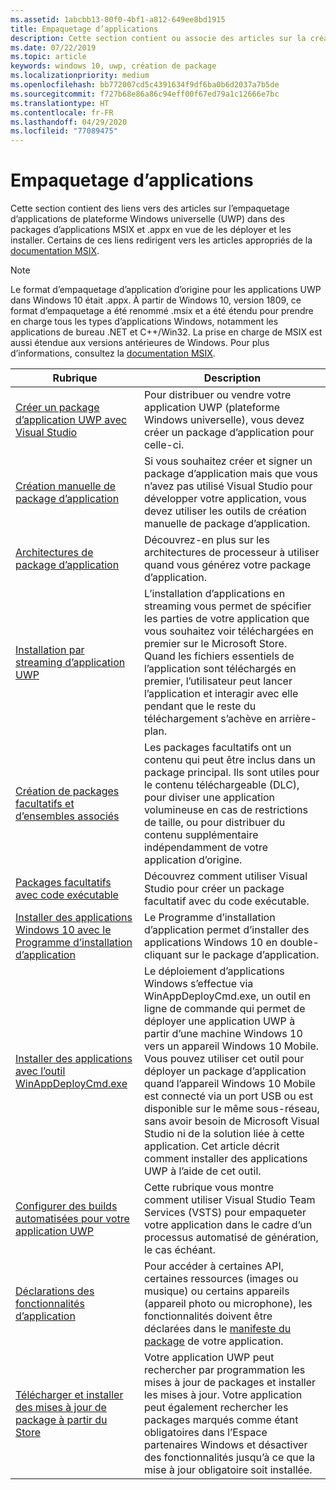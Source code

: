 ```yaml
---
ms.assetid: 1abcbb13-80f0-4bf1-a812-649ee8bd1915
title: Empaquetage d’applications
description: Cette section contient ou associe des articles sur la création de packages d’application de plateforme Windows universelle (UWP).
ms.date: 07/22/2019
ms.topic: article
keywords: windows 10, uwp, création de package
ms.localizationpriority: medium
ms.openlocfilehash: bb772007cd5c4391634f9df6ba0b6d2037a7b5de
ms.sourcegitcommit: f727b68e86a86c94eff00f67ed79a1c12666e7bc
ms.translationtype: HT
ms.contentlocale: fr-FR
ms.lasthandoff: 04/29/2020
ms.locfileid: "77089475"
---
```

# <a name="packaging-apps"></a>Empaquetage d’applications

Cette section contient des liens vers des articles sur l’empaquetage d’applications de plateforme Windows universelle (UWP) dans des packages d’applications MSIX et .appx en vue de les déployer et les installer. Certains de ces liens redirigent vers les articles appropriés de la [documentation MSIX](https://docs.microsoft.com/windows/msix/).

> [!NOTE]
> Le format d’empaquetage d’application d’origine pour les applications UWP dans Windows 10 était .appx. À partir de Windows 10, version 1809, ce format d’empaquetage a été renommé .msix et a été étendu pour prendre en charge tous les types d’applications Windows, notamment les applications de bureau .NET et C++/Win32. La prise en charge de MSIX est aussi étendue aux versions antérieures de Windows. Pour plus d’informations, consultez la [documentation MSIX](https://docs.microsoft.com/windows/msix/).

| Rubrique | Description |
|-------|-------------|
| [Créer un package d’application UWP avec Visual Studio](/windows/msix/package/packaging-uwp-apps) | Pour distribuer ou vendre votre application UWP (plateforme Windows universelle), vous devez créer un package d’application pour celle-ci. |
| [Création manuelle de package d’application](/windows/msix/package/manual-packaging-root) | Si vous souhaitez créer et signer un package d’application mais que vous n’avez pas utilisé Visual Studio pour développer votre application, vous devez utiliser les outils de création manuelle de package d’application. |
| [Architectures de package d’application](/windows/msix/package/device-architecture) | Découvrez-en plus sur les architectures de processeur à utiliser quand vous générez votre package d’application. |
| [Installation par streaming d’application UWP](/windows/msix/package/streaming-install) | L’installation d’applications en streaming vous permet de spécifier les parties de votre application que vous souhaitez voir téléchargées en premier sur le Microsoft Store. Quand les fichiers essentiels de l’application sont téléchargés en premier, l’utilisateur peut lancer l’application et interagir avec elle pendant que le reste du téléchargement s’achève en arrière-plan. |
| [Création de packages facultatifs et d’ensembles associés](/windows/msix/package/optional-packages) | Les packages facultatifs ont un contenu qui peut être inclus dans un package principal. Ils sont utiles pour le contenu téléchargeable (DLC), pour diviser une application volumineuse en cas de restrictions de taille, ou pour distribuer du contenu supplémentaire indépendamment de votre application d’origine. |
| [Packages facultatifs avec code exécutable](/windows/msix/package/optional-packages-with-executable-code) | Découvrez comment utiliser Visual Studio pour créer un package facultatif avec du code exécutable. |
| [Installer des applications Windows 10 avec le Programme d’installation d’application](/windows/msix/app-installer/app-installer-root) | Le Programme d’installation d’application permet d’installer des applications Windows 10 en double-cliquant sur le package d’application. |
| [Installer des applications avec l’outil WinAppDeployCmd.exe](install-universal-windows-apps-with-the-winappdeploycmd-tool.md) | Le déploiement d’applications Windows s’effectue via WinAppDeployCmd.exe, un outil en ligne de commande qui permet de déployer une application UWP à partir d’une machine Windows 10 vers un appareil Windows 10 Mobile. Vous pouvez utiliser cet outil pour déployer un package d’application quand l’appareil Windows 10 Mobile est connecté via un port USB ou est disponible sur le même sous-réseau, sans avoir besoin de Microsoft Visual Studio ni de la solution liée à cette application. Cet article décrit comment installer des applications UWP à l’aide de cet outil. |
| [Configurer des builds automatisées pour votre application UWP](auto-build-package-uwp-apps.md) | Cette rubrique vous montre comment utiliser Visual Studio Team Services (VSTS) pour empaqueter votre application dans le cadre d’un processus automatisé de génération, le cas échéant. |
| [Déclarations des fonctionnalités d’application](app-capability-declarations.md) | Pour accéder à certaines API, certaines ressources (images ou musique) ou certains appareils (appareil photo ou microphone), les fonctionnalités doivent être déclarées dans le [manifeste du package](https://docs.microsoft.com/uwp/schemas/appxpackage/appx-package-manifest) de votre application. |
| [Télécharger et installer des mises à jour de package à partir du Store](self-install-package-updates.md) | Votre application UWP peut rechercher par programmation les mises à jour de packages et installer les mises à jour. Votre application peut également rechercher les packages marqués comme étant obligatoires dans l’Espace partenaires Windows et désactiver des fonctionnalités jusqu’à ce que la mise à jour obligatoire soit installée.  |
